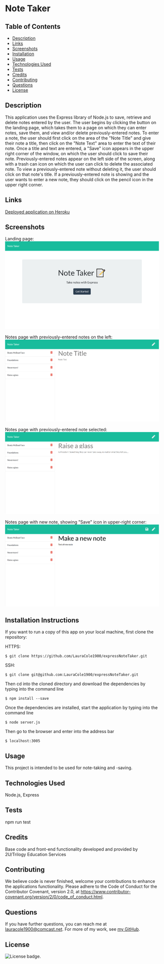 # Note Taker

## Table of Contents

* [Description](#description)
* [Links](#links)
* [Screenshots](#screenshots)
* [Installation](#installation)
* [Usage](#usage)
* [Technologies Used](#technologies)
* [Tests](#tests)
* [Credits](#credits)
* [Contributing](#contributing)
* [Questions](#questions)
* [License](#license)

## Description

This application uses the Express library of Node.js to save, retrieve and delete notes entered by the user. The user begins by clicking the button on the landing page, which takes them to a page on which they can enter notes, save them, and view and/or delete previously-entered notes. To enter a note, the user should first click on the area of the "Note Title" and give their note a title, then click on the "Note Text" area to enter the text of their note. Once a title and text are entered, a "Save" icon appears in the upper right corner of the window, on which the user should click to save their note. Previously-entered notes appear on the left side of the screen, along with a trash can icon on which the user can click to delete the associated note. To view a previously-entered note without deleting it, the user should click on that note's title. If a previously-entered note is showing and the user wants to enter a new note, they should click on the pencil icon in the upper right corner.

## Links

[Deployed application on Heroku](https://glacial-inlet-91410.herokuapp.com/)

## Screenshots

Landing page:
![Landing page:](public/assets/landing-page-screenshot.png)

Notes page with previously-entered notes on the left:
![Notes page, showing previous notes on the left](public/assets/notes-page-with-notes-screenshot.png)

Notes page with previously-entered note selected:
![Notes page with a previously-entered note selected](public/assets/notes-page-previous-note-screenshot.png)

Notes page with new note, showing "Save" icon in upper-right corner:
![Notes page with a new note, showing "Save" icon](public/assets/notes-page-new-note-screenshot.png)

## Installation Instructions

If you want to run a copy of this app on your local machine, first clone the repository:

HTTPS:
```
$ git clone https://github.com/LauraCole1900/expressNoteTaker.git
```

SSH:
```
$ git clone git@github.com:LauraCole1900/expressNoteTaker.git
```

Then cd into the cloned directory and download the dependencies by typing into the command line
```
$ npm install --save
```

Once the dependencies are installed, start the application by typing into the command line
```
$ node server.js
```

Then go to the browser and enter into the address bar
```
$ localhost:3005
```

## Usage

This project is intended to be used for note-taking and -saving.

## Technologies Used

Node.js, Express

## Tests

npm run test

## Credits

Base code and front-end functionality developed and provided by 2U/Trilogy Education Services

## Contributing

We believe code is never finished, welcome your contributions to enhance the applications functionality. Please adhere to the Code of Conduct for the Contributor Covenant, version 2.0, at https://www.contributor-covenant.org/version/2/0/code_of_conduct.html.

## Questions

If you have further questions, you can reach me at lauracole1900@comcast.net. For more of my work, see [my GitHub](https://github.com/LauraCole1900).

## License

![License badge](https://img.shields.io/badge/license-MIT-brightgreen).